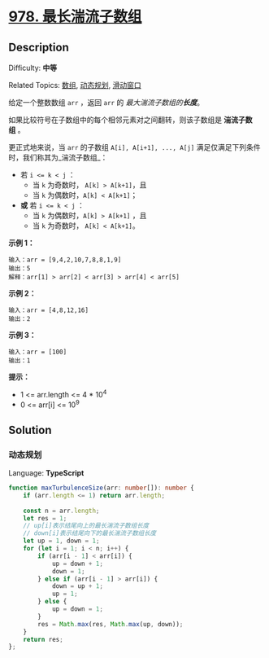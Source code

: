 # [978\. 最长湍流子数组](https://leetcode.cn/problems/longest-turbulent-subarray/)

## Description

Difficulty: **中等**  

Related Topics: [数组](https://leetcode.cn/tag/array/), [动态规划](https://leetcode.cn/tag/dynamic-programming/), [滑动窗口](https://leetcode.cn/tag/sliding-window/)

给定一个整数数组 `arr` ，返回 `arr` 的 _最大湍流子数组的**长度**_。

如果比较符号在子数组中的每个相邻元素对之间翻转，则该子数组是 **湍流子数组** 。

更正式地来说，当 `arr` 的子数组 `A[i], A[i+1], ..., A[j]` 满足仅满足下列条件时，我们称其为_湍流子数组_：

* 若 `i <= k < j` ：
  * 当 `k` 为奇数时， `A[k] > A[k+1]`，且
  * 当 `k` 为偶数时，`A[k] < A[k+1]`；
* **或** 若 `i <= k < j` ：
  * 当 `k` 为偶数时，`A[k] > A[k+1]` ，且
  * 当 `k` 为奇数时， `A[k] < A[k+1]`。

**示例 1：**

```
输入：arr = [9,4,2,10,7,8,8,1,9]
输出：5
解释：arr[1] > arr[2] < arr[3] > arr[4] < arr[5]
```

**示例 2：**

```
输入：arr = [4,8,12,16]
输出：2
```

**示例 3：**

```
输入：arr = [100]
输出：1
```

**提示：**

* 1 <= arr.length <= 4 * 10<sup>4</sup>
* 0 <= arr[i] <= 10<sup>9</sup>

## Solution

### 动态规划

Language: **TypeScript**

```typescript
function maxTurbulenceSize(arr: number[]): number {
    if (arr.length <= 1) return arr.length;
    
    const n = arr.length;
    let res = 1;
    // up[i]表示结尾向上的最长湍流子数组长度
    // down[i]表示结尾向下的最长湍流子数组长度
    let up = 1, down = 1;
    for (let i = 1; i < n; i++) {
        if (arr[i - 1] < arr[i]) {
            up = down + 1;
            down = 1;
        } else if (arr[i - 1] > arr[i]) {
            down = up + 1;
            up = 1;
        } else {
            up = down = 1;
        }
        res = Math.max(res, Math.max(up, down));
    }
    return res;
};
```
